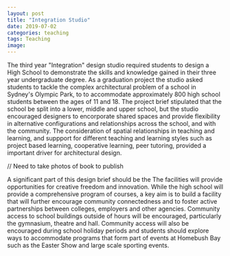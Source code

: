 ```yaml
---
layout: post
title: "Integration Studio"
date: 2019-07-02
categories: teaching
tags: Teaching
image:
---
```


The third year "Integration" design studio required students to design a High School to demonstrate the skills and knowledge gained in their three year undergraduate degree. As a graduation project the studio asked students to tackle the complex architectural problem of a school in Sydney's Olympic Park, to to accommodate approximately 800 high school students between the ages of 11 and 18. The project brief stipulated that the school be split into a lower, middle and upper school, but the studio encouraged designers to encorporate shared spaces and provide flexibility in alternative configurations and relationships across the school, and with the community. The consideration of spatial relationships in teaching and learning, and suppport for different teaching and learning styles such as project based learning, cooperative learning, peer tutoring, provided a important driver for architectural design. 


// Need to take photos of book to publish


A significant part of this design brief should be the  The facilities will provide opportunities for creative freedom and innovation.
While the high school will provide a comprehensive program of courses, a key aim is to build a facility that will further encourage community connectedness and to foster active partnerships between colleges, employers and other agencies.
Community access to school buildings outside of hours will be encouraged, particularly the gymnasium, theatre and hall. Community access will also be encouraged during school holiday periods and students should explore ways to accommodate programs that form part of events at Homebush Bay such as the
Easter Show and large scale sporting events.
